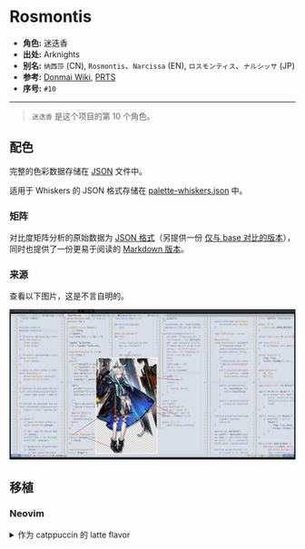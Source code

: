 # Rosmontis

- **角色:** 迷迭香
- **出处:** Arknights
- **别名:** `纳西莎` (CN), `Rosmontis`、`Narcissa` (EN), `ロスモンティス`、`ナルシッサ` (JP)
- **参考:** [Donmai Wiki](<https://donmai.moe/wiki_pages/rosmontis_(arknights)>), [PRTS](https://prts.wiki/w/%E8%BF%B7%E8%BF%AD%E9%A6%99)
- **序号:** `#10`

---

> `迷迭香` 是这个项目的第 10 个角色。

## 配色

完整的色彩数据存储在 [JSON](./palette.json) 文件中。

适用于 Whiskers 的 JSON 格式存储在 [palette-whiskers.json](./palette-whiskers.json) 中。

### 矩阵

对比度矩阵分析的原始数据为 [JSON 格式](./contrast-matrix.json)（另提供一份 [仅与 base 对比的版本](./contrast-base.json)），同时也提供了一份更易于阅读的 [Markdown 版本](./contrast-report.md)。

### 来源

查看以下图片，这是不言自明的。

![sample](./assets/sample.png)

## 移植

### Neovim

<details>
	<summary>作为 catppuccin 的 latte flavor</summary>

```lua
require("catppuccin").setup {
	color_overrides = {
		latte = {
			rosewater = "#d76787",
			flamingo = "#dd608d",
			pink = "#d96489",
			mauve = "#6c699f",
			red = "#d65b91",
			maroon = "#b84681",
			peach = "#d1732f",
			yellow = "#b3821f",
			green = "#469b60",
			teal = "#5a9591",
			sky = "#7d8da2",
			sapphire = "#4c6c94",
			blue = "#5e81ac",
			lavender = "#7c79a9",
			text = "#3b4251",
			subtext1 = "#4a5161",
			subtext0 = "#5a616f",
			overlay2 = "#636986",
			overlay1 = "#727896",
			overlay0 = "#838aa4",
			surface2 = "#939bb2",
			surface1 = "#a4abc1",
			surface0 = "#b5bcce",
			base = "#d8dee8",
			mantle = "#ced5e3",
			crust = "#c5cddd",
		},
	}
}
```

</details>
